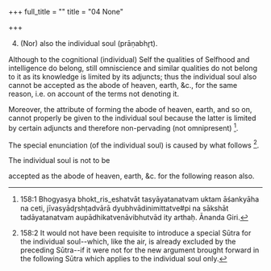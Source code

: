 +++
full_title = ""
title = "04 None"

+++


4. (Nor) also the individual soul (prāṇabhr̥t).

Although to the cognitional (individual) Self the qualities of Selfhood and intelligence do belong, still omniscience and similar qualities do not belong to it as its knowledge is limited by its adjuncts; thus the individual soul also cannot be accepted as the abode of heaven, earth, &c., for the same reason, i.e. on account of the terms not denoting it.

Moreover, the attribute of forming the abode of heaven, earth, and so on, cannot properly be given to the individual soul because the latter is limited by certain adjuncts and therefore non-pervading (not omnipresent) [^fn_172].

The special enunciation (of the individual soul) is caused by what follows [^fn_173].

The individual soul is not to be

[^fn_172]: 158:1 Bhogyasya bhokt_ris_eshatvāt tasyāyatanatvam uktam āśankyāha na ceti, jīvasyādr̥shṭadvārā dyubhvādinimittatve#pi na sākshāt tadāyatanatvam aupādhikatvenāvibhutvād ity arthaḥ. Ānanda Giri.

[^fn_173]: 158:2 It would not have been requisite to introduce a special Sūtra  for the individual soul--which, like the air, is already excluded by the preceding Sūtra--if it were not for the new argument brought forward in the following Sūtra which applies to the individual soul only.

accepted as the abode of heaven, earth, &c. for the following reason also.

